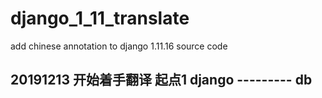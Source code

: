 # django_1_11_translate
add chinese annotation to django 1.11.16 source code

## 20191213 开始着手翻译  起点1  django --------- db



